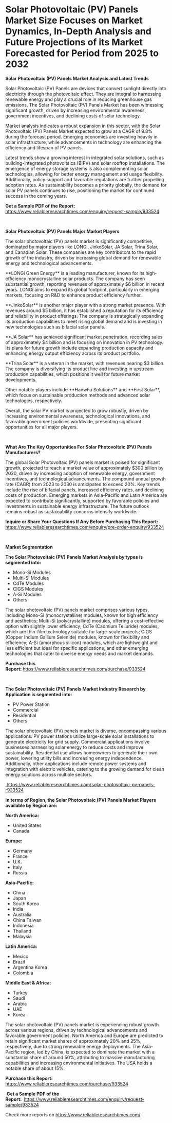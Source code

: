 <p><h1>Solar Photovoltaic (PV) Panels Market Size Focuses on Market Dynamics, In-Depth Analysis and Future Projections of its Market Forecasted for Period from 2025 to 2032</h1></p><p><strong>Solar Photovoltaic (PV) Panels Market Analysis and Latest Trends</strong></p>
<p><p>Solar Photovoltaic (PV) Panels are devices that convert sunlight directly into electricity through the photovoltaic effect. They are integral to harnessing renewable energy and play a crucial role in reducing greenhouse gas emissions. The Solar Photovoltaic (PV) Panels Market has been witnessing significant growth, driven by increasing environmental awareness, government incentives, and declining costs of solar technology. </p><p>Market analysis indicates a robust expansion in this sector, with the Solar Photovoltaic (PV) Panels Market expected to grow at a CAGR of 9.8% during the forecast period. Emerging economies are investing heavily in solar infrastructure, while advancements in technology are enhancing the efficiency and lifespan of PV panels. </p><p>Latest trends show a growing interest in integrated solar solutions, such as building-integrated photovoltaics (BIPV) and solar rooftop installations. The emergence of energy storage systems is also complementing solar technologies, allowing for better energy management and usage flexibility. Additionally, policy support and favorable regulations are further propelling adoption rates. As sustainability becomes a priority globally, the demand for solar PV panels continues to rise, positioning the market for continued success in the coming years.</p></p>
<p><strong>Get a Sample PDF of the Report:&nbsp;</strong> <a href="https://www.reliableresearchtimes.com/enquiry/request-sample/933524?utm_campaign=2999&utm_medium=2&utm_source=Github&utm_content=ia&utm_term=07042025&utm_id=solar-photovoltaic-pv-panels">https://www.reliableresearchtimes.com/enquiry/request-sample/933524</a></p>
<p>&nbsp;</p>
<p><strong>Solar Photovoltaic (PV) Panels Major Market Players</strong></p>
<p><p>The solar photovoltaic (PV) panels market is significantly competitive, dominated by major players like LONGi, JinkoSolar, JA Solar, Trina Solar, and Canadian Solar. These companies are key contributors to the rapid growth of the industry, driven by increasing global demand for renewable energy and technological advancements.</p><p>**LONGi Green Energy** is a leading manufacturer, known for its high-efficiency monocrystalline solar products. The company has seen substantial growth, reporting revenues of approximately $6 billion in recent years. LONGi aims to expand its global footprint, particularly in emerging markets, focusing on R&D to enhance product efficiency further.</p><p>**JinkoSolar** is another major player with a strong market presence. With revenues around $5 billion, it has established a reputation for its efficiency and reliability in product offerings. The company is strategically expanding its production capabilities to meet rising global demand and is investing in new technologies such as bifacial solar panels.</p><p>**JA Solar** has achieved significant market penetration, recording sales of approximately $4 billion and is focusing on innovation in PV technology. Its plans for future growth include expanding production capacity and enhancing energy output efficiency across its product portfolio.</p><p>**Trina Solar** is a veteran in the market, with revenues nearing $3 billion. The company is diversifying its product line and investing in upstream production capabilities, which positions it well for future market developments.</p><p>Other notable players include **Hanwha Solutions** and **First Solar**, which focus on sustainable production methods and advanced solar technologies, respectively. </p><p>Overall, the solar PV market is projected to grow robustly, driven by increasing environmental awareness, technological innovations, and favorable government policies worldwide, presenting significant opportunities for all major players.</p></p>
<p>&nbsp;</p>
<p><strong>What Are The Key Opportunities For Solar Photovoltaic (PV) Panels Manufacturers?</strong></p>
<p><p>The global Solar Photovoltaic (PV) panels market is poised for significant growth, projected to reach a market value of approximately $300 billion by 2030, driven by increasing adoption of renewable energy, government incentives, and technological advancements. The compound annual growth rate (CAGR) from 2023 to 2030 is anticipated to exceed 20%. Key trends include the rise of bifacial panels, increased efficiency rates, and declining costs of production. Emerging markets in Asia-Pacific and Latin America are expected to contribute significantly, supported by favorable policies and investments in sustainable energy infrastructure. The future outlook remains robust as sustainability concerns intensify worldwide.</p></p>
<p><strong>Inquire or Share Your Questions If Any Before Purchasing This Report:</strong> <a href="https://www.reliableresearchtimes.com/enquiry/pre-order-enquiry/933524?utm_campaign=2999&utm_medium=2&utm_source=Github&utm_content=ia&utm_term=07042025&utm_id=solar-photovoltaic-pv-panels">https://www.reliableresearchtimes.com/enquiry/pre-order-enquiry/933524</a></p>
<p>&nbsp;</p>
<p><strong>Market Segmentation</strong></p>
<p><strong>The Solar Photovoltaic (PV) Panels Market Analysis by types is segmented into:</strong></p>
<p><ul><li>Mono-Si Modules</li><li>Multi-Si Modules</li><li>CdTe Modules</li><li>CIGS Modules</li><li>A-Si Modules</li><li>Others</li></ul></p>
<p><p>The solar photovoltaic (PV) panels market comprises various types, including Mono-Si (monocrystalline) modules, known for high efficiency and aesthetics; Multi-Si (polycrystalline) modules, offering a cost-effective option with slightly lower efficiency; CdTe (Cadmium Telluride) modules, which are thin-film technology suitable for large-scale projects; CIGS (Copper Indium Gallium Selenide) modules, known for flexibility and efficiency; A-Si (amorphous silicon) modules, which are lightweight and less efficient but ideal for specific applications; and other emerging technologies that cater to diverse energy needs and market demands.</p></p>
<p><strong>Purchase this Report:&nbsp;</strong><a href="https://www.reliableresearchtimes.com/purchase/933524?utm_campaign=2999&utm_medium=2&utm_source=Github&utm_content=ia&utm_term=07042025&utm_id=solar-photovoltaic-pv-panels">https://www.reliableresearchtimes.com/purchase/933524</a></p>
<p>&nbsp;</p>
<p><strong>The Solar Photovoltaic (PV) Panels Market Industry Research by Application is segmented into:</strong></p>
<p><ul><li>PV Power Station</li><li>Commercial</li><li>Residential</li><li>Others</li></ul></p>
<p><p>The solar photovoltaic (PV) panels market is diverse, encompassing various applications. PV power stations utilize large-scale solar installations to generate electricity for grid supply. Commercial applications involve businesses harnessing solar energy to reduce costs and improve sustainability. Residential use allows homeowners to generate their own power, lowering utility bills and increasing energy independence. Additionally, other applications include remote power systems and integration with electric vehicles, catering to the growing demand for clean energy solutions across multiple sectors.</p></p>
<p><a href="https://www.reliableresearchtimes.com/solar-photovoltaic-pv-panels-r933524?utm_campaign=2999&utm_medium=2&utm_source=Github&utm_content=ia&utm_term=07042025&utm_id=solar-photovoltaic-pv-panels">&nbsp;https://www.reliableresearchtimes.com/solar-photovoltaic-pv-panels-r933524</a></p>
<p><strong>In terms of Region, the Solar Photovoltaic (PV) Panels Market Players available by Region are:</strong></p>
<p>
    <p> <strong> North America: </strong>
        <ul>
            <li>United States</li>
            <li>Canada</li>
        </ul>
        </p> 
    <p> <strong> Europe: </strong>
        <ul>
            <li>Germany</li>
            <li>France</li>
            <li>U.K.</li>
            <li>Italy</li>
            <li>Russia</li>
        </ul>
        </p> 
    <p> <strong> Asia-Pacific: </strong>
        <ul>
            <li>China</li>
            <li>Japan</li>
            <li>South Korea</li>
            <li>India</li>
            <li>Australia</li>
            <li>China Taiwan</li>
            <li>Indonesia</li>
            <li>Thailand</li>
            <li>Malaysia</li>
        </ul>
        </p> 
    <p> <strong> Latin America: </strong>
        <ul>
            <li>Mexico</li>
            <li>Brazil</li>
            <li>Argentina Korea</li>
            <li>Colombia</li>
        </ul>
        </p> 
    <p> <strong> Middle East & Africa: </strong>
        <ul>
            <li>Turkey</li>
            <li>Saudi</li>
            <li>Arabia</li>
            <li>UAE</li>
            <li>Korea</li>
        </ul>
    </p>
    </p>
<p><p>The solar photovoltaic (PV) panels market is experiencing robust growth across various regions, driven by technological advancements and favorable government policies. North America and Europe are predicted to retain significant market shares of approximately 20% and 25%, respectively, due to strong renewable energy deployments. The Asia-Pacific region, led by China, is expected to dominate the market with a substantial share of around 50%, attributing to massive manufacturing capabilities and increasing environmental initiatives. The USA holds a notable share of about 15%.</p></p>
<p><strong>Purchase this Report: </strong><a href="https://www.reliableresearchtimes.com/purchase/933524?utm_campaign=2999&utm_medium=2&utm_source=Github&utm_content=ia&utm_term=07042025&utm_id=solar-photovoltaic-pv-panels">https://www.reliableresearchtimes.com/purchase/933524</a></p>
<p>&nbsp;<strong>Get a Sample PDF of the Report:&nbsp;&nbsp;</strong><a href="https://www.reliableresearchtimes.com/enquiry/request-sample/933524?utm_campaign=2999&utm_medium=2&utm_source=Github&utm_content=ia&utm_term=07042025&utm_id=solar-photovoltaic-pv-panels">https://www.reliableresearchtimes.com/enquiry/request-sample/933524</a></p>
<p><strong></strong></p>
<p>Check more reports on <a href="https://www.reliableresearchtimes.com/?utm_campaign=2999&utm_medium=2&utm_source=Github&utm_content=ia&utm_term=07042025&utm_id=solar-photovoltaic-pv-panels">https://www.reliableresearchtimes.com/</a></p>